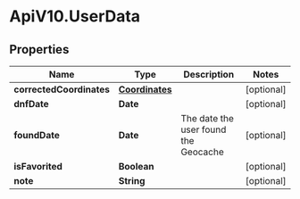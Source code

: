 # ApiV10.UserData

## Properties

Name | Type | Description | Notes
------------ | ------------- | ------------- | -------------
**correctedCoordinates** | [**Coordinates**](Coordinates.md) |  | [optional] 
**dnfDate** | **Date** |  | [optional] 
**foundDate** | **Date** | The date the user found the Geocache | [optional] 
**isFavorited** | **Boolean** |  | [optional] 
**note** | **String** |  | [optional] 


